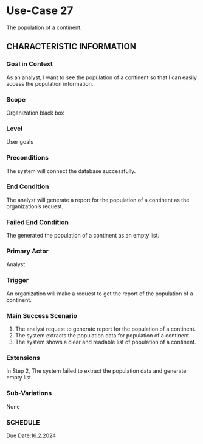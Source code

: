 # Use-Case 27
The population of a continent.
## CHARACTERISTIC INFORMATION
### Goal in Context
As an analyst, I want to see the population of a continent so that I can easily access the population information.
### Scope
Organization black box
### Level
User goals
### Preconditions
The system will connect the database successfully.
### End Condition
The analyst will generate a report for the population of a continent as the organization’s request.
### Failed End Condition
The generated the population of a continent as an empty list.
### Primary Actor
Analyst
### Trigger
An organization will make a request to get the report of the population of a continent. 
### Main Success Scenario
1.  The analyst request to generate report for the population of a continent.
2.  The system extracts the population data for population of a continent.
3.  The system shows a clear and readable list of population of a continent. 
### Extensions
In Step 2, The system failed to extract the population data and generate empty list.
### Sub-Variations
None
### SCHEDULE
Due Date:16.2.2024
